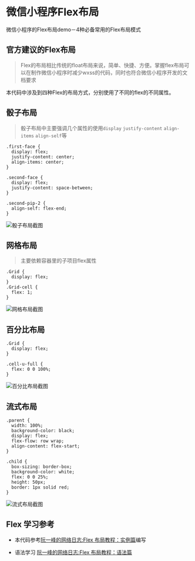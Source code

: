 # 微信小程序Flex布局
微信小程序的Flex布局demo－4种必备常用的Flex布局模式

## 官方建议的Flex布局

> Flex的布局相比传统的float布局来说，简单、快捷、方便。掌握flex布局可以在制作微信小程序时减少wxss的代码，同时也符合微信小程序开发的文档要求

本代码中涉及到四种Flex的布局方式，分别使用了不同的flex的不同属性。

## 骰子布局

> 骰子布局中主要强调几个属性的使用`display` `justify-content` `align-items` `align-self`等

```
.first-face {
  display: flex;
  justify-content: center;
  align-items: center;
}

.second-face {
  display: flex;
  justify-content: space-between;
}

.second-pip-2 {
  align-self: flex-end;
}

```


![骰子布局截图](screenshoot/shaizi.png)


## 网格布局

> 主要依赖容器里的子项目flex属性

```
.Grid {
  display: flex;
}
.Grid-cell {
  flex: 1;
}

```

![网格布局截图](screenshoot/grid.png)


## 百分比布局

```
.Grid {
  display: flex;
}

.cell-u-full {
  flex: 0 0 100%;
}

```

![百分比布局截图](screenshoot/perGrid.png)


## 流式布局

```
.parent {
  width: 100%;
  background-color: black;
  display: flex;
  flex-flow: row wrap;
  align-content: flex-start;
}

.child {
  box-sizing: border-box;
  background-color: white;
  flex: 0 0 25%;
  height: 50px;
  border: 1px solid red;
}

```

![流式布局截图](screenshoot/stream.png)


## Flex 学习参考

 * 本代码参考[阮一峰的网络日志:Flex 布局教程：实例篇](http://www.ruanyifeng.com/blog/2015/07/flex-examples.html)编写

 * 语法学习 [阮一峰的网络日志:Flex 布局教程：语法篇](http://www.ruanyifeng.com/blog/2015/07/flex-grammar.html)

